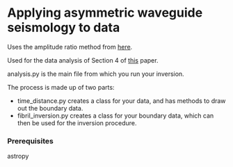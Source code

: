 # Applying asymmetric waveguide seismology to data

Uses the amplitude ratio method from [here](https://iopscience.iop.org/article/10.3847/1538-4357/aaad0c/meta).

Used for the data analysis of Section 4 of [this](https://www.frontiersin.org/articles/10.3389/fspas.2019.00048/full) paper.

analysis.py is the main file from which you run your inversion.

The process is made up of two parts:
- time_distance.py creates a class for your data, and has methods to draw out the boundary data.
- fibril_inversion.py creates a class for your boundary data, which can then be used for the inversion procedure.

### Prerequisites

astropy